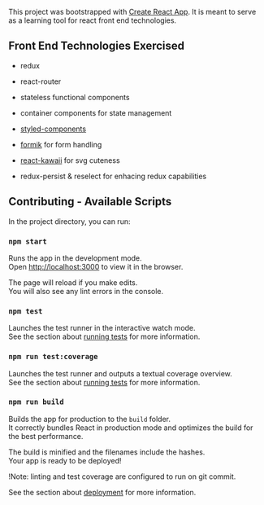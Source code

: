 This project was bootstrapped with [Create React App](https://github.com/facebook/create-react-app).
It is meant to serve as a learning tool for react front end technologies.

## Front End Technologies Exercised

- redux
- react-router
- stateless functional components
- container components for state management

- [styled-components](https://www.styled-components.com/)
- [formik](https://github.com/jaredpalmer/formik) for form handling 
- [react-kawaii](https://react-kawaii.now.sh/#) for svg cuteness
- redux-persist & reselect for enhacing redux capabilities


## Contributing - Available Scripts

In the project directory, you can run:

### `npm start`

Runs the app in the development mode.<br>
Open [http://localhost:3000](http://localhost:3000) to view it in the browser.

The page will reload if you make edits.<br>
You will also see any lint errors in the console.

### `npm test`

Launches the test runner in the interactive watch mode.<br>
See the section about [running tests](https://facebook.github.io/create-react-app/docs/running-tests) for more information.

### `npm run test:coverage`

Launches the test runner and outputs a textual coverage overview.<br>
See the section about [running tests](https://facebook.github.io/create-react-app/docs/running-tests) for more information.


### `npm run build`

Builds the app for production to the `build` folder.<br>
It correctly bundles React in production mode and optimizes the build for the best performance.

The build is minified and the filenames include the hashes.<br>
Your app is ready to be deployed!

!Note: linting and test coverage are configured to run on git commit.

See the section about [deployment](https://facebook.github.io/create-react-app/docs/deployment) for more information.
